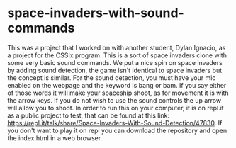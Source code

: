 # space-invaders-with-sound-commands
This was a project that I worked on with another student, Dylan Ignacio, as a project for the CSSIx program. 
This is a sort of space invaders clone with some very basic sound commands.
We put a nice spin on space invaders by adding sound detection, the game isn't identical to space invaders but the concept is similar. 
For the sound detection, you must have your mic enabled on the webpage and the keyword is bang or bam.
If you say either of those words it will make your spaceship shoot, as for movement it is with the arrow keys.
If you do not wish to use the sound controls the up arrow will allow you to shoot.
In order to run this on your computer, it is on repl.it as a public project to test, that can be found at this link: https://repl.it/talk/share/Space-Invaders-With-Sound-Detection/47830.
If you don't want to play it on repl you can download the repository and open the index.html in a web browser.
